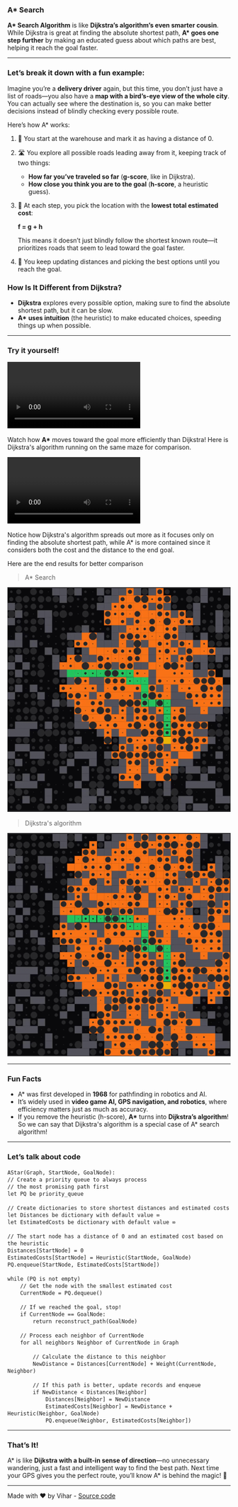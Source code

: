 ### A\* Search

**A\* Search Algorithm** is like **Dijkstra’s algorithm’s even smarter cousin**. While Dijkstra is great at finding the absolute shortest path, **A\* goes one step further** by making an educated guess about which paths are best, helping it reach the goal faster.

---

### Let’s break it down with a fun example:

Imagine you’re a **delivery driver** again, but this time, you don’t just have a list of roads—you also have a **map with a bird’s-eye view of the whole city**. You can actually see where the destination is, so you can make better decisions instead of blindly checking every possible route.

Here’s how A\* works:

1. 🚗 You start at the warehouse and mark it as having a distance of 0.

2. 🛣 You explore all possible roads leading away from it, keeping track of two things:

    - **How far you’ve traveled so far** (**g-score**, like in Dijkstra).
    - **How close you think you are to the goal** (**h-score**, a heuristic guess).

3. 📍 At each step, you pick the location with the **lowest total estimated cost**:

    **f = g + h**

    This means it doesn’t just blindly follow the shortest known route—it prioritizes roads that seem to lead toward the goal faster.

4. 🏁 You keep updating distances and picking the best options until you reach the goal.

### How Is It Different from Dijkstra?

-   **Dijkstra** explores every possible option, making sure to find the absolute shortest path, but it can be slow.
-   **A\*** **uses intuition** (the heuristic) to make educated choices, speeding things up when possible.

---

### Try it yourself!

![video](/content/video/astar.mp4)

Watch how **A\*** moves toward the goal more efficiently than Dijkstra! Here is Dijkstra's algorithm running on the same maze for comparison.

![video](/content/video/dijkstra_v_astar.mp4)

Notice how Dijkstra's algorithm spreads out more as it focuses only on finding the absolute shortest path, while A\* is more contained since it considers both the cost and the distance to the end goal.

Here are the end results for better comparison

> A\* Search

![image](/content/image/astar_result.png)

> Dijkstra's algorithm

![image](/content/image/dijkstra_result.png)

---

### Fun Facts

-   A\* was first developed in **1968** for pathfinding in robotics and AI.
-   It’s widely used in **video game AI, GPS navigation, and robotics**, where efficiency matters just as much as accuracy.
-   If you remove the heuristic (h-score), **A\*** turns into **Dijkstra’s algorithm**! So we can say that Dijkstra's algorithm is a special case of A\* search algorithm!

---

### Let’s talk about code

```
AStar(Graph, StartNode, GoalNode):
// Create a priority queue to always process
// the most promising path first
let PQ be priority_queue

// Create dictionaries to store shortest distances and estimated costs
let Distances be dictionary with default value ∞
let EstimatedCosts be dictionary with default value ∞

// The start node has a distance of 0 and an estimated cost based on the heuristic
Distances[StartNode] = 0
EstimatedCosts[StartNode] = Heuristic(StartNode, GoalNode)
PQ.enqueue(StartNode, EstimatedCosts[StartNode])

while (PQ is not empty)
    // Get the node with the smallest estimated cost
    CurrentNode = PQ.dequeue()

    // If we reached the goal, stop!
    if CurrentNode == GoalNode:
        return reconstruct_path(GoalNode)

    // Process each neighbor of CurrentNode
    for all neighbors Neighbor of CurrentNode in Graph

        // Calculate the distance to this neighbor
        NewDistance = Distances[CurrentNode] + Weight(CurrentNode, Neighbor)

        // If this path is better, update records and enqueue
        if NewDistance < Distances[Neighbor]
            Distances[Neighbor] = NewDistance
            EstimatedCosts[Neighbor] = NewDistance + Heuristic(Neighbor, GoalNode)
            PQ.enqueue(Neighbor, EstimatedCosts[Neighbor])
```

---

### **That’s It!**

A* is like **Dijkstra with a built-in sense of direction**—no unnecessary wandering, just a fast and intelligent way to find the best path. Next time your GPS gives you the perfect route, you’ll know A* is behind the magic! 🚀

---

Made with ❤️ by Vihar - [Source code](https://github.com/xlostincode/labyrinth)
